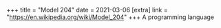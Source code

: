 +++
title = "Model 204"
date = 2021-03-06
[extra]
link = "https://en.wikipedia.org/wiki/Model_204"
+++
A programming language


